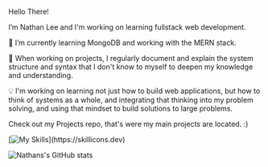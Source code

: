 Hello There!

  I’m Nathan Lee and I'm working on learning fullstack web development.
  
  🌱 I’m currently learning MongoDB and working with the MERN stack.
  
  📖 When working on projects, I regularly document and explain the system structure and syntax that I don't know to myself to deepen my knowledge and understanding.
  
  💡 I'm working on learning not just how to build web applications, but how to think of systems as a whole, and integrating that thinking into my problem solving, and using that mindset to build solutions to large problems.
  
 Check out my Projects repo, that's were my main projects are located. :)

[![My Skills](https://skillicons.dev/icons?i=ts,js,ex,rust,postgres,mongodb,bash,solidity,linux,react,git,nodejs,)](https://skillicons.dev)


![Nathans's GitHub stats](https://github-readme-stats.vercel.app/api?username=nslee333&show_icons=true&theme=dark)


<!-- [![Top Langs](https://github-readme-stats.vercel.app/api/top-langs/?username=nslee333&show_icons=true&theme=dark)](https://github.com/nslee333/github-readme-stats) -->

